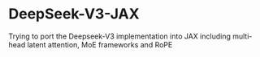 # DeepSeek-V3-JAX
Trying to port the Deepseek-V3 implementation into JAX including multi-head latent attention, MoE frameworks and RoPE
